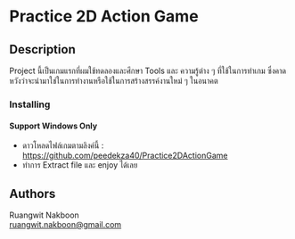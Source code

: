 # Practice 2D Action Game

## Description

Project นี้เป็นเกมแรกที่ผมใช้ทดลองและศึกษา Tools และ ความรู้ต่าง ๆ ที่ใช้ในการทำเกม ซึ่งคาดหวังว่าจะนำมาใช่ในการทำงานหรือใช้ในการสร้างสรรค์งานใหม่ ๆ ในอนาคต

### Installing
#### Support Windows Only
* ดาวโหลดไฟล์เกมตามลิงค์นี้ : https://github.com/peedekza40/Practice2DActionGame
* ทำการ Extract file และ enjoy ได้เลย

## Authors
Ruangwit Nakboon  
ruangwit.nakboon@gmail.com
